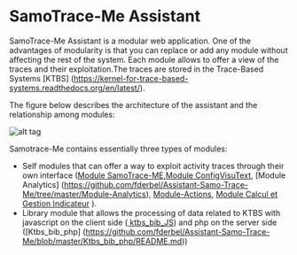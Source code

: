SamoTrace-Me Assistant
========

SamoTrace-Me Assistant is a modular web application. One of the advantages of modularity is that you can replace or add any module without affecting the rest of the system.
Each module allows to offer a view of the traces and their exploitation.The traces are stored in the Trace-Based Systems [KTBS] (https://kernel-for-trace-based-systems.readthedocs.org/en/latest/).

The figure below describes the architecture of the assistant and the  relationship among modules:
 


![alt tag](https://github.com/fderbel/Assistant-Samo-Trace-Me/blob/master/images/architotale.jpeg)

Samotrace-Me contains essentially three types of modules: 
- Self modules that can offer a way to exploit activity traces through their own interface ([Module SamoTrace-ME](https://github.com/fderbel/Assistant-Samo-Trace-Me/blob/master/Module-SamoTraceMe/README.md),[Module ConfigVisuText](https://github.com/fderbel/Assistant-Samo-Trace-Me/blob/master/Module-ConfigVisuText/README.md),  [Module Analytics] (https://github.com/fderbel/Assistant-Samo-Trace-Me/tree/master/Module-Analytics),  [Module-Actions](https://github.com/fderbel/Assistant-Samo-Trace-Me/blob/master/Module-Actions/README.md),  [Module  Calcul et Gestion Indicateur](https://github.com/fderbel/Assistant-Samo-Trace-Me/tree/master/Calcul-et-Gestion-Indicateur) ).
- Library module that allows the processing of data related to KTBS with javascript on the client side ([ ktbs_bib_JS](https://github.com/fderbel/Assistant-Samo-Trace-Me/blob/master/ktbs_bib_JS/README.md)) and php on the server side ([Ktbs_bib_php] (https://github.com/fderbel/Assistant-Samo-Trace-Me/blob/master/Ktbs_bib_php/README.md))

